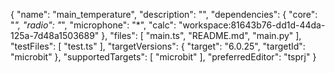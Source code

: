{
    "name": "main_temperature",
    "description": "",
    "dependencies": {
        "core": "*",
        "radio": "*",
        "microphone": "*",
        "calc": "workspace:81643b76-dd1d-44da-125a-7d48a1503689"
    },
    "files": [
        "main.ts",
        "README.md",
        "main.py"
    ],
    "testFiles": [
        "test.ts"
    ],
    "targetVersions": {
        "target": "6.0.25",
        "targetId": "microbit"
    },
    "supportedTargets": [
        "microbit"
    ],
    "preferredEditor": "tsprj"
}
